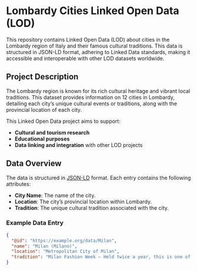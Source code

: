 # Lombardy Cities Linked Open Data (LOD)

This repository contains Linked Open Data (LOD) about cities in the Lombardy region of Italy and their famous cultural traditions. This data is structured in JSON-LD format, adhering to Linked Data standards, making it accessible and interoperable with other LOD datasets worldwide.

## Project Description

The Lombardy region is known for its rich cultural heritage and vibrant local traditions. This dataset provides information on 12 cities in Lombardy, detailing each city’s unique cultural events or traditions, along with the provincial location of each city.

This Linked Open Data project aims to support:
- **Cultural and tourism research**
- **Educational purposes**
- **Data linking and integration** with other LOD projects

## Data Overview

The data is structured in [JSON-LD](https://json-ld.org/) format. Each entry contains the following attributes:
- **City Name**: The name of the city.
- **Location**: The city’s provincial location within Lombardy.
- **Tradition**: The unique cultural tradition associated with the city.

### Example Data Entry

```json
{
  "@id": "https://example.org/data/Milan",
  "name": "Milan (Milano)",
  "location": "Metropolitan City of Milan",
  "tradition": "Milan Fashion Week — Held twice a year, this is one of the most prestigious fashion events worldwide, showcasing Italian and international fashion designers."
}
